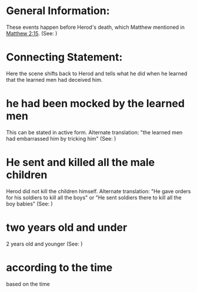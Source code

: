 
# General Information:
These events happen before Herod's death, which Matthew mentioned in [Matthew 2:15](../02/15.md). (See: )

# Connecting Statement:
Here the scene shifts back to Herod and tells what he did when he learned that the learned men had deceived him.

# he had been mocked by the learned men
This can be stated in active form. Alternate translation: "the learned men had embarrassed him by tricking him" (See: )

# He sent and killed all the male children
Herod did not kill the children himself. Alternate translation: "He gave orders for his soldiers to kill all the boys" or "He sent soldiers there to kill all the boy babies" (See: )

# two years old and under
2 years old and younger (See: )

# according to the time
based on the time